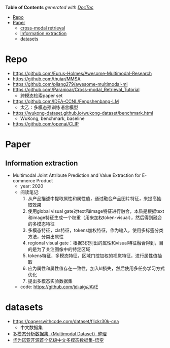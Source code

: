 <!-- START doctoc generated TOC please keep comment here to allow auto update -->
<!-- DON'T EDIT THIS SECTION, INSTEAD RE-RUN doctoc TO UPDATE -->
**Table of Contents**  *generated with [DocToc](https://github.com/thlorenz/doctoc)*

- [Repo](#repo)
- [Paper](#paper)
  - [cross-modal retrieval](#cross-modal-retrieval)
  - [Information extraction](#information-extraction)
  - [datasets](#datasets)

<!-- END doctoc generated TOC please keep comment here to allow auto update -->


# Repo
- https://github.com/Eurus-Holmes/Awesome-Multimodal-Research
- https://github.com/thuiar/MMSA
- https://github.com/pliang279/awesome-multimodal-ml
- https://github.com/Paranioar/Cross-modal_Retrieval_Tutorial
  - 跨模态检索paper set
- https://github.com/IDEA-CCNL/Fengshenbang-LM
  - 太乙：多模态预训练语言模型
- https://wukong-dataset.github.io/wukong-dataset/benchmark.html
  - WuKong, benchmark, baseline
- https://github.com/openai/CLIP

# Paper

## Information extraction

- Multimodal Joint Attribute Prediction and Value Extraction for E-commerce Product
  - year: 2020
  - 阅读笔记:  
    1. 从产品描述中提取属性和属性值，通过融合产品图片特征，来提高抽取效果
    2. 使用global visual gate对text和image特征进行融合，本质是根据text和image特征生成一个权重（用来加权token-visual），然后得到融合的多模态特征
    3. 多模态特征，cls特征，tokens加权特征，作为输入，使用多标签分类方法，分类出属性
    4. regional visual gate：根据3识别出的属性和visual特征融合得到，目的是为了关注图像中的特定区域
    5. tokens特征，多模态特征，区域门控加权的视觉特征，进行属性值抽取
    6. 应为属性和属性值存在一致性，加入kl损失，然后使用多任务学习方式优化
    7. 提出多模态实验数据集
  - code: https://github.com/jd-aig/JAVE


# datasets

- https://paperswithcode.com/dataset/flickr30k-cna
  - 中文数据集
- [多模态分析数据集（Multimodal Dataset）整理](https://zhuanlan.zhihu.com/p/189876288)
- [华为诺亚开源首个亿级中文多模态数据集-悟空](https://mp.weixin.qq.com/s/qXwnKCVi01LRjDYpYl9jLw)
